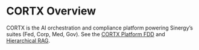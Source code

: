 # CORTX Overview
CORTX is the AI orchestration and compliance platform powering Sinergy’s suites (Fed, Corp, Med, Gov).
See the [CORTX Platform FDD](../CORTX_PLATFORM_FDD.md) and [Hierarchical RAG](../HIERARCHICAL_RAG_ARCHITECTURE.md).